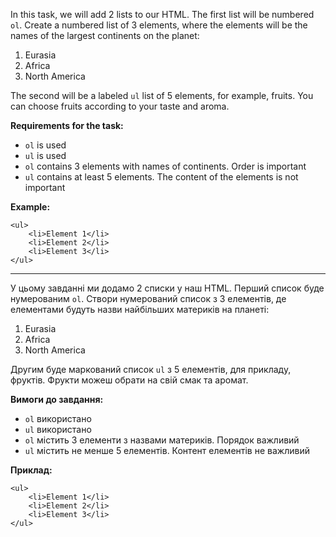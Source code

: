 In this task, we will add 2 lists to our HTML. The first list will be numbered `ol`. Create a numbered list of 3 elements, where the elements will be the names of the largest continents on the planet:
1. Eurasia
2. Africa
3. North America

The second will be a labeled `ul` list of 5 elements, for example, fruits. You can choose fruits according to your taste and aroma.

**Requirements for the task:**
- `ol` is used
- `ul` is used
- `ol` contains 3 elements with names of continents. Order is important
- `ul` contains at least 5 elements. The content of the elements is not important

**Example:**
```
<ul>
    <li>Element 1</li>
    <li>Element 2</li>
    <li>Element 3</li>
</ul>
```

---

У цьому завданні ми додамо 2 списки у наш HTML. Перший список буде нумерованим `ol`. Створи нумерований список з 3 елементів, де елементами будуть назви найбільших материків на планеті:
1. Eurasia
2. Africa
3. North America

Другим буде маркований список `ul` з 5 елементів, для прикладу, фруктів. Фрукти можеш обрати на свій смак та аромат.

**Вимоги до завдання:**
- `ol` використано
- `ul` використано
- `ol` містить 3 елементи з назвами материків. Порядок важливий
- `ul` містить не менше 5 елементів. Контент елементів не важливий

**Приклад:**
```
<ul>
    <li>Element 1</li>
    <li>Element 2</li>
    <li>Element 3</li>
</ul>
```
